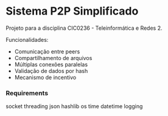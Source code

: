 # Sistema P2P Simplificado

Projeto para a disciplina CIC0236 - Teleinformática e Redes 2.

Funcionalidades:
- Comunicação entre peers
- Compartilhamento de arquivos
- Múltiplas conexões paralelas
- Validação de dados por hash
- Mecanismo de incentivo

### Requirements
socket
threading
json
hashlib
os
time
datetime
logging
